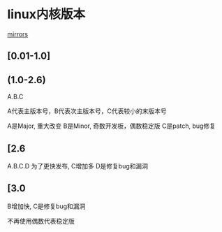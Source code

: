 # linux内核版本

[mirrors](https://mirrors.edge.kernel.org/pub/linux/kernel/)

## [0.01-1.0]

## (1.0-2.6)

A.B.C

A代表主版本号，B代表次主版本号，C代表较小的末版本号

A是Major, 重大改变
B是Minor, 奇数开发板，偶数稳定版
C是patch, bug修复

## [2.6

A.B.C.D
为了更快发布, C增加多
D是修复bug和漏洞

## [3.0

B增加快, C是修复bug和漏洞

不再使用偶数代表稳定版
